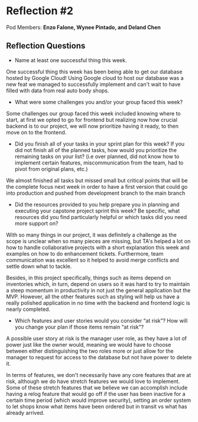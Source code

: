 # Reflection #2

Pod Members: **Enzo Falone, Wynee Pintado, and Deland Chen**

## Reflection Questions

* Name at least one successful thing this week.

 One successful thing this week has been being able to get our database hosted by Google Cloud! Using Google cloud to host our database was a new feat we managed to successfully implement and can't wait to have filled with data from real auto body shops.

* What were some challenges you and/or your group faced this week?

Some challenges our group faced this week included knowing where to start, at first we opted to go for frontend but realizing now how crucial backend is to our project, we will now prioritize having it ready, to then move on to the frontend.

* Did you finish all of your tasks in your sprint plan for this week? If you did not finish all of the planned tasks, how would you prioritize the remaining tasks on your list?  (i.e over planned, did not know how to implement certain features, miscommunication from the team, had to pivot from original plans, etc.)

 We almost finished all tasks but missed small but critical points that will be the complete focus next week in order to have a first version that could go into production and pushed from development branch to the main branch

* Did the resources provided to you help prepare you in planning and executing your capstone project sprint this week? Be specific, what resources did you find particularly helpful or which tasks did you need more support on?

With so many things in our project, it was definitely a challenge as the scope is unclear when so many pieces are missing, but TA's helped a lot on how to handle collaborative projects with a short explanation this week and examples on how to do enhancement tickets. Furthermore, team communication was excellent so it helped to avoid merge conflicts and settle down what to tackle.

Besides, in this project specifically, things such as items depend on inventories which, in turn, depend on users so it was hard to try to maintain a steep momentum in productivity in not just the general application but the MVP. However, all the other features such as styling will help us have a really polished application in no time with the backend and frontend logic is nearly completed.

* Which features and user stories would you consider “at risk”? How will you change your plan if those items remain “at risk”?

A possible user story at risk is the manager user role, as they have a lot of power just like the owner would, meaning we would have to choose between either distinguishing the two roles more or just allow for the manager to request for access to the database but not have power to delete it. 

In terms of features, we don't necessarily have any core features that are at risk, although we do have stretch features we would love to implement. Some of these stretch features that we believe we can accomplish include having a relog feature that would go off if the user has been inactive for a certain time period (which would improve security), setting an order system to let shops know what items have been ordered but in transit vs what has already arrived.
